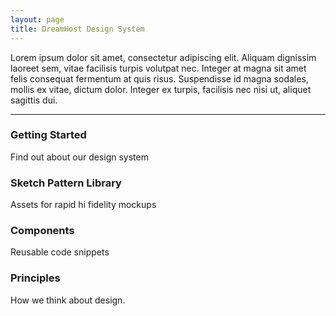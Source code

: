 ```yaml
---
layout: page
title: DreamHost Design System
---
```


<p class="t-4">Lorem ipsum dolor sit amet, consectetur adipiscing elit. Aliquam dignissim laoreet sem, vitae facilisis turpis volutpat nec. Integer at magna sit amet felis consequat fermentum at quis risus. Suspendisse id magna sodales, mollis ex vitae, dictum dolor. Integer ex turpis, facilisis nec nisi ut, aliquet sagittis dui.</p>

<hr />
<div class="clearfix">
    <div class="g-1_2 bg-c-g100 p-2 m-bottom-2">
    <h3 class="m-bottom-0">Getting Started</h3>
    Find out about our design system
    </div>
    <div class="g-1_2 bg-c-g100 p-2">
     <h3 class="m-bottom-0">Sketch Pattern Library</h3>
    Assets for rapid hi fidelity mockups
    </div>
</div>
<div class="clearfix">
    <div class="g-1_2 bg-c-g100 p-2 m-bottom-2">
    <h3 class="m-bottom-0">Components</h3>
    Reusable code snippets
    </div>
    <div class="g-1_2 bg-c-g100 p-2">
    <h3 class="m-bottom-0">Principles</h3>
    How we think about design.
    </div>
</div>